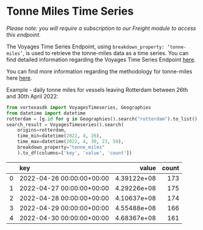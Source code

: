 # Tonne Miles Time Series

_Please note: you will require a subscription to our Freight module to access this endpoint._

The Voyages Time Series Endpoint, using `breakdown_property: ‘tonne-miles’`, is used to retrieve the tonne-miles data as a time series. You can find detailed information regarding the Voyages Time Series Endpoint [here](/python-sdk/endpoints/voyages_timeseries).

You can find more information regarding the methodology for tonne-miles here [here](https://docs.vortexa.com/reference/intro-freight-metrics).

Example - daily tonne miles for vessels leaving Rotterdam between 26th and 30th April 2022:

```python
from vortexasdk import VoyagesTimeseries, Geographies
from datetime import datetime
rotterdam = [g.id for g in Geographies().search("rotterdam").to_list() if "port" in g.layer]
search_result = VoyagesTimeseries().search(
    origins=rotterdam,
    time_min=datetime(2022, 4, 26),
    time_max=datetime(2022, 4, 30, 23, 59),
    breakdown_property="tonne_miles"
    ).to_df(columns=['key', 'value', 'count'])

```

|     | key                       |       value | count |
| --: | :------------------------ | ----------: | ----: |
|   0 | 2022-04-26 00:00:00+00:00 | 4.39122e+08 |   173 |
|   1 | 2022-04-27 00:00:00+00:00 | 4.29226e+08 |   175 |
|   2 | 2022-04-28 00:00:00+00:00 | 4.10637e+08 |   174 |
|   3 | 2022-04-29 00:00:00+00:00 | 4.55488e+08 |   166 |
|   4 | 2022-04-30 00:00:00+00:00 | 4.68367e+08 |   161 |

```

```
